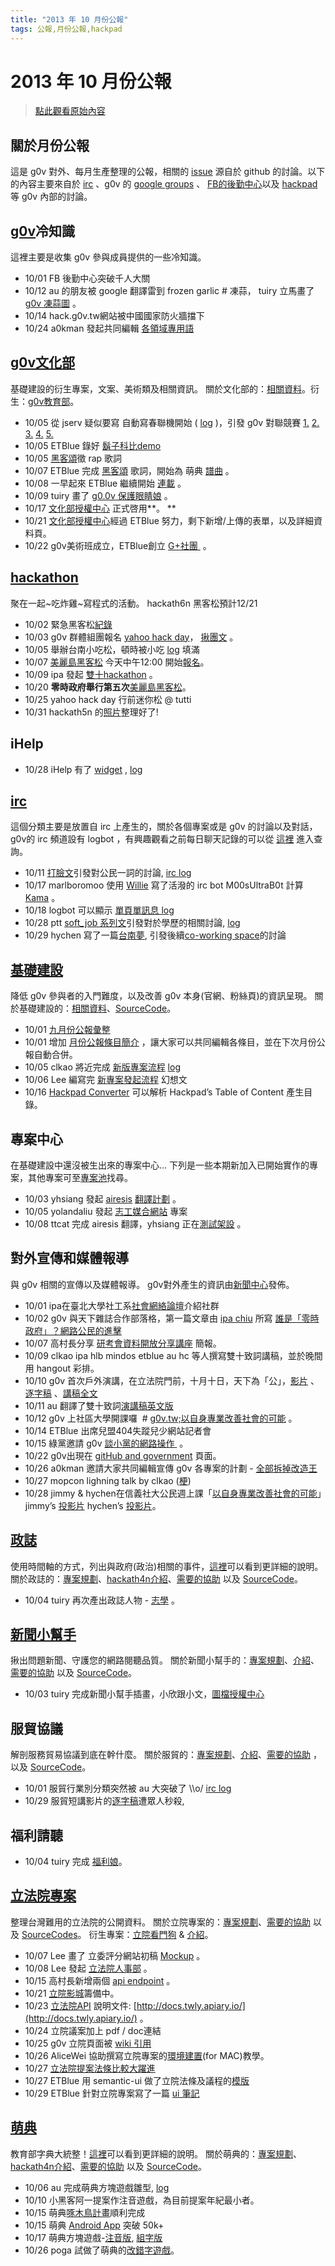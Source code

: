 ```yaml
---
title: "2013 年 10 月份公報"
tags: 公報,月份公報,hackpad
---
```


# 2013 年 10 月份公報

> [點此觀看原始內容](https://g0v.hackpad.tw/21nJ1S5x0qd)


## 關於月份公報

這是 g0v 對外、每月生產整理的公報，相關的 [issue](https://github.com/g0v/dev/issues/13) 源自於 github 的討論。以下的內容主要來自於 [irc](http://hack.g0v.tw/irc) 、g0v 的 [google groups](https://groups.google.com/forum/?place=forum/g0v-general#!forum/g0v-general) 、 [FB的後勤中心](https://www.facebook.com/groups/g0v.general/)以及 [hackpad](https://g0v.hackpad.com/) 等 g0v 內部的討論。

## [g0v](http://g0v.tw/)冷知識

這裡主要是收集 g0v 參與成員提供的一些冷知識。

- 10/01 FB 後勤中心突破千人大關
- 10/12 au 的朋友被 google 翻譯雷到 frozen garlic # 凍蒜， tuiry 立馬畫了 [g0v 凍蒜圖](http://images.plurk.com/f7Nl-71vVXXzCPhh3qDNF9yfL0R.jpg) 。
- 10/14 hack.g0v.tw網站被中國國家防火牆擋下
- 10/24 a0kman 發起共同編輯 [各領域專用語](https://g0v.hackpad.com/CPpKKRhPkWs)

## [g0v文化部](http://hack.g0v.tw/g0vMOC/)

基礎建設的衍生專案，文案、美術類及相關資訊。
關於文化部的：[相關資料](http://hack.g0v.tw/g0vMOC/)。衍生：[g0v教育部](http://hack.g0v.tw/g0vMOE/)。

- 10/05 從 jserv 疑似要寫 自動寫春聯機開始 ( [log](http://logbot.g0v.tw/channel/g0v.tw/2013-10-05#103) )，引發 g0v 對聯競賽 [1.](http://logbot.g0v.tw/channel/g0v.tw/2013-10-05#138)  [2.](http://logbot.g0v.tw/channel/g0v.tw/2013-10-05#164)  [3.](http://logbot.g0v.tw/channel/g0v.tw/2013-10-05#175)  [4.](http://logbot.g0v.tw/channel/g0v.tw/2013-10-05#201)  [5.](http://logbot.g0v.tw/channel/g0v.tw/2013-10-05#231)
- 10/05 ETBlue 錄好 [鬍子科比demo](https://soundcloud.com/etblue/tkirby-wearing-sideburns-vocal)
- 10/05 [黑客頌](https://g0v.hackpad.com/FfWYIoBjNwE)徵 rap 歌詞
- 10/07 ETBlue 完成 [黑客頌](https://g0v.hackpad.com/-Hackath0n-FfWYIoBjNwE) 歌詞，開始為 萌典 [譜曲](https://g0v.hackpad.com/-moeDict-MMd2RLJKpRE) 。
- 10/08 一早起來 ETBlue 繼續開始 [連載](https://g0v.hackpad.com/-g0v--CXuspD7O8dP) 。
- 10/09 tuiry 畫了 [g0.0v 保護眼睛娘](http://images.plurk.com/f7Nl-17rdOaBLxleo7pDoLdstIf.jpg) 。
- 10/17 [文化部授權中心](http://g0v.github.io/moc-license-center/) 正式啓用**。 **
- 10/21 [文化部授權中心](http://g0v.github.io/moc-license-center/idea.html)經過 ETBlue 努力，剩下新增/上傳的表單，以及詳細資料頁。
- 10/22 g0v美術班成立，ETBlue創立 [G+社團 ](https://plus.google.com/u/0/communities/105893555033260139802) 。

## [hackathon](http://hack.g0v.tw/g0v-hackthons/)

聚在一起~吃炸雞~寫程式的活動。
hackath6n 黑客松預計12/21

- 10/02 緊急黑客松[紀錄](https://g0v.hackpad.com/g0v-pre-hackath5n-EGJ462uUndj)
- 10/03 g0v 群體組團報名 [yahoo hack day](http://survey.bnext.com.tw/events/2013yahoo/index.html)， [揪團文](https://g0v.hackpad.com/2013-Yahoo-Hack-Taiwan--mJdAOpjEhqh) 。
- 10/05 舉辦台南小吃松，頓時被小吃 [log](http://logbot.g0v.tw/channel/g0v.tw/2013-10-05#32) 填滿
- 10/07 [美麗島黑客松](http://hack.g0v.tw/g0v-hackath5n/kJy37HkTD6d) 今天中午12:00 開始[報名](http://registrano.com/events/g0v-hackath5n-taipei)。
- 10/09 ipa 發起 [雙十hackathon](http://registrano.com/events/doubleten-hackathon) 。
- 10/20 **零時政府舉行第五次**[美麗島黑客松](http://hack.g0v.tw/g0v-hackath5n)。
- 10/25 yahoo hack day 行前迷你松 @ tutti
- 10/31 hackath5n 的[照片](http://www.flickr.com/photos/tkirby/sets/72157636741475916/)整理好了!

## iHelp

- 10/28 iHelp 有了 [widget](https://github.com/MDTsai/iHelp-android/commit/596a59bb0c0b5cd848585529fcab5b8fc31d11d8) , [log](http://logbot.g0v.tw/channel/g0v.tw/2013-10-28/555)

## [irc](http://hack.g0v.tw/irc)

這個分類主要是放置自 irc 上產生的，關於各個專案或是 g0v 的討論以及對話，g0v的 irc 頻道設有 logbot ，有興趣觀看之前每日聊天記錄的可以從 [這裡](http://hack.g0v.tw/irc/log) 進入查詢。

- 10/11 [打臉文](http://disp.cc/b/163-6Jy3)引發對公民一詞的討論, [irc log](http://logbot.g0v.tw/channel/g0v.tw/2013-10-11#243)
- 10/17 marlboromoo 使用 [Willie](http://willie.dftba.net/) 寫了活潑的 irc bot M00sUltraB0t 計算[Kama](https://github.com/marlboromoo/willie-karma) 。
- 10/18 logbot 可以顯示 [單頁單訊息 log](http://logbot.g0v.tw/channel/g0v.tw/2013-10-18/263)
- 10/28 ptt [soft_job 系列文](http://www.ptt.cc/bbs/Soft_Job/M.1382528416.A.304.html)引發對於學歷的相關討論, [log](http://logbot.g0v.tw/channel/g0v.tw/2013-10-28#122)
- 10/29 hychen 寫了一篇[台南夢](https://g0v.hackpad.com/NWtrTX4yHFA), 引發後續[co-working space](https://g0v.hackpad.com/co-working-space-1qsotUdUIT6)的討論

## [基礎建設](http://g0v.tw/)

降低 g0v 參與者的入門難度，以及改善 g0v 本身(官網、粉絲頁)的資訊呈現。
關於基礎建設的：[相關資料](http://hack.g0v.tw/meta/)、[SourceCode](https://github.com/g0v/dev)。

- 10/01 [九月份公報彙整](https://g0v.hackpad.com/2013-9--FeapAoQbklI)
- 10/01 增加 [月份公報條目簡介](https://g0v.hackpad.com/Fe3VpeN42w9) ，讓大家可以共同編輯各條目，並在下次月份公報自動合併。
- 10/05 clkao 將近完成 [新版專案流程](https://github.com/g0v/dev/issues/24#issuecomment-25743725) [log](http://logbot.g0v.tw/channel/g0v.tw/2013-10-05#311)
- 10/06 Lee 編寫完 [新專案發起流程](https://g0v.hackpad.com/MSObfHsp2wL) 幻想文
- 10/16 [Hackpad Converter](https://github.com/jessy1092/Hackpad-Converter) 可以解析 Hackpad’s Table of Content 產生目錄。

## 專案中心

在基礎建設中還沒被生出來的專案中心...
下列是一些本期新加入已開始實作的專案，其他專案可至[專案池](http://hack.g0v.tw/g0v-hackath4n/d3UYGxZtxw2)找尋。

- 10/03 yhsiang 發起 [airesis](http://www.airesis.eu/) [翻譯計劃](https://www.transifex.com/projects/p/g0v-airesis/) 。
- 10/05 yolandaliu 發起 [志工媒合網站](https://docs.google.com/document/d/1p7J2AxawICtCq9OIFDcXlig2HAzt_uqN8RePKxH1tcg/edit) 專案
- 10/08 ttcat 完成 airesis 翻譯，yhsiang 正在[測試架設](https://g0v.hackpad.com/airesis--lhUMItDUIZw) 。

## 對外宣傳和媒體報導

與 g0v 相關的宣傳以及媒體報導。
g0v對外產生的資訊由[新聞中心](http://hack.g0v.tw/g0vMOC/w01v8lrMLTY)發佈。

- 10/01 ipa在臺北大學社工系[社會網絡論壇](http://www.ntpu.edu.tw/chinese/todayEvents_more.php?id=3522)介紹社群
- 10/02 g0v 與天下雜誌合作部落格，第一篇文章由 [ipa chiu](https://g0v.hackpad.tw/ep/profile/od9zls3wnWG) 所寫 [誰是「零時政府」？網路公民的進擊](http://www.cw.com.tw/blog/blogTopic.action?id=282&nid=3601&page=1)
- 10/07 高村長分享 [研考會資料開放分享講座](https://speakerdeck.com/clkao/g0v-at-yan-kao-hui-zi-liao-kai-fang-fen-xiang-jiang-zuo) 簡報。
- 10/09 clkao ipa hlb mindos etblue au hc 等人撰寫雙十致詞講稿，並於晚間用 hangout 彩排。
- 10/10 g0v 首次戶外演講，在立法院門前，十月十日，天下為「公」，[影片](https://www.facebook.com/groups/g0v.general/permalink/522142227862188/) 、 [逐字稿](https://g0v.hackpad.com/g0v-F6HbZCbuzAk) 、[講稿全文](http://blog.g0v.tw/post/63652790833)
- 10/11 au 翻譯了雙十致詞[演講稿英文版](https://gist.github.com/audreyt/6929987)
- 10/12 g0v 上社區大學開課囉  # [g0v.tw;以自身專業改善社會的可能](http://www.xycc.org.tw/class/102-2-P/W06.htm) 。
- 10/14 ETBlue 出席兒盟404失蹤兒少網站記者會
- 10/15 綠黨邀請 g0v [談小黨的網路操作 ](https://registrano.com/events/greenparty-net-01) 。
- 10/22 g0v出現在 [gitHub and government](http://government.github.com/community/) 頁面。
- 10/26 a0kman 邀請大家共同編輯宣傳 g0v 各專案的計劃 - [全部拆掉改造王](https://g0v.hackpad.com/-g0v--rEzVnbqCZrz)
- 10/27 mopcon lighning talk by clkao ([梗](https://twitter.com/walkingice/status/394303496477880321))
- 10/28 jimmy & hychen在信義社大公民週上課「[以自身專業改善社會的可能](http://www.xycc.org.tw/class/102-2-P/W06.htm)」jimmy’s [投影片](http://goo.gl/AjRYdB) hychen’s [投影片](http://0rz.tw/R1KTG)。

## [政誌](http://fact.g0v.tw/)

使用時間軸的方式，列出與政府(政治)相關的事件，[這裡](http://fact.g0v.tw/gdsmw.html?doc=/README.txt)可以看到更詳細的說明。
關於政誌的：[專案規劃](https://g0v.hackpad.com/--nGRHg4knibC)、[hackath4n介紹](http://youtu.be/fJd0bOhHHOM)、[需要的協助](https://github.com/g0v/twangry/issues?state=open) 以及 [SourceCode](https://github.com/g0v/twangry)。

- 10/04 tuiry 再次產出政誌人物 - [志學](http://images.plurk.com/f7Nl-RIn3VdiEdvLN9Y4aOwdv8.jpg) 。

## [新聞小幫手](http://newshelper.g0v.tw/)

揪出問題新聞、守護您的網路閱聽品質。
關於新聞小幫手的：[專案規劃](https://docs.google.com/document/d/1SphYrGb2AJGNH3jLbbLkOykVOlz18lVkFMfggiSWa9k/edit)、[介紹](http://youtu.be/hYEM-RFTWxA)、[需要的協助](https://github.com/g0v/newshelper-backend/issues) 以及 [SourceCode](https://github.com/g0v/newshelper-backend)。

- 10/03 tuiry 完成新聞小幫手插畫，小欣跟小文，[圖檔授權中心](http://g0v.github.io/moc-license-center/illustration-newshelper.html#image01)

## 服貿協議

解剖服務貿易協議到底在幹什麼。
關於服貿的：[專案規劃](http://hack.g0v.tw/tisa/SUkMbG4IV6v)、[介紹](http://youtu.be/Ok9uhyQzIxM)、[需要的協助](http://hack.g0v.tw/tisa/zc69cMvuc8p) ，以及 [SourceCode](https://github.com/g0v/tisa-map/)。

- 10/01 服貿行業別分類突然被 au 大突破了 \\\o/ [irc log](http://logbot.g0v.tw/channel/g0v.tw/2013-10-01#260)
- 10/29 服貿短講影片的[逐字稿](https://g0v.hackpad.com/--CynXcyXr9Vd)遭眾人秒殺,

## 福利請聽

- 10/04 tuiry 完成 [福利娘](https://www.dropbox.com/s/xytf41zotshe1iv/%E7%A6%8F%E5%88%A9%E5%A8%98.jpg)。

## [立法院專案](http://hack.g0v.tw/g0v-ly)

整理台灣難用的立法院的公開資料。
關於立院專案的：[專案規劃](http://hack.g0v.tw/g0v-ly/XuPwD3GqV11)、[需要的協助](https://groups.google.com/forum/?place=forum/g0v-ly#!forum/g0v-ly) 以及 [SourceCodes](http://hack.g0v.tw/g0v-ly/)。
衍生專案：[立院看門狗](http://%20https//g0v.hackpad.com/r7bWv19xZYE) & [介紹](http://youtu.be/54BmKFkDkdo)。

- 10/07 Lee 畫了 立委評分網站初稿 [Mockup](https://moqups.com/jessy1092/zANyHHjz) 。
- 10/08 Lee 發起 [立法院人事部](https://g0v.hackpad.com/sVOmEE2o0v0) 。
- 10/15 高村長新增兩個 [api endpoint](https://groups.google.com/forum/?fromgroups#!topic/g0v-ly/YggUSyFio0o) 。
- 10/21 [立院影城](https://g0v.hackpad.com/SJpitJIcUjV)籌備中。
- 10/23 [立法院API](http://api-beta.ly.g0v.tw/) 說明文件: [http://docs.twly.apiary.io/](http://docs.twly.apiary.io/) 。
- 10/24 立院議案加上 pdf / doc連結
- 10/25 g0v 立院頁面被 [wiki 引用](https://zh.wikipedia.org/wiki/台湾同性婚姻#cite_note-12)
- 10/26 AliceWei 協助撰寫立院專案的[環境建置](https://hackpad.com/Ly.g0v.tw-QHXE6X63Q1m)(for MAC)教學。
- 10/27 [立法院提案法條比較大躍進](http://ly.g0v.tw/bills/1150L15359)
- 10/27 ETBlue 用 semantic-ui 做了立院法條及議程的[模版](http://etblue.github.io/semantic-ui-experiment/)
- 10/29 ETBlue 針對立院專案寫了一篇 [ui 筆記](https://g0v.hackpad.com/-UI--UWNX2mDAnCc)

## [萌典](https://www.moedict.tw/)

教育部字典大統整！[這裡](https://www.moedict.tw/about.html)可以看到更詳細的說明。
關於萌典的：[專案規劃](http://%20https//g0v.hackpad.com/MoeDict--jBwY0uGjPfB)、[hackath4n介紹](http://youtu.be/Xomk0obcbtI)、[需要的協助](http://%20https//g0v.hackpad.com/-Hackath4n-PCFqohrxYzH) 以及 [SourceCode](https://github.com/audreyt/moedict-webkit)。

- 10/06 au 完成萌典方塊遊戲雛型, [log](http://logbot.g0v.tw/channel/g0v.tw/2013-10-06/13)
- 10/10 小黑客阿一提案作注音遊戲，為目前提案年紀最小者。
- 10/15 萌典[啄木鳥計畫](http://moedict.tw/dodo)順利完成
- 10/15 萌典 [Android App](https://play.google.com/store/apps/details?id=org.audreyt.dict.moe) 突破 50k+
- 10/17 萌典方塊遊戲-[注音版](http://logbot.g0v.tw/channel/g0v.tw/2013-10-17/500), [組字版](http://logbot.g0v.tw/channel/g0v.tw/2013-10-17/505)
- 10/26 poga 試做了萌典的[改錯字遊戲](http://logbot.g0v.tw/channel/g0v.tw/2013-10-26/208)。


